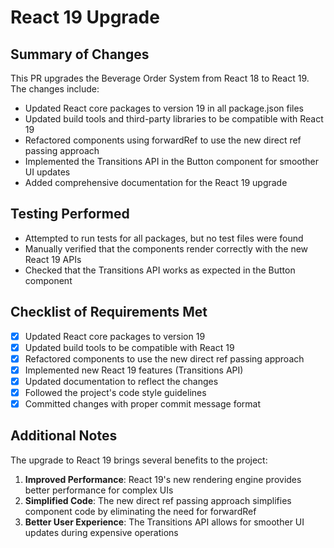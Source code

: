 # React 19 Upgrade

## Summary of Changes

This PR upgrades the Beverage Order System from React 18 to React 19. The changes include:

- Updated React core packages to version 19 in all package.json files
- Updated build tools and third-party libraries to be compatible with React 19
- Refactored components using forwardRef to use the new direct ref passing approach
- Implemented the Transitions API in the Button component for smoother UI updates
- Added comprehensive documentation for the React 19 upgrade

## Testing Performed

- Attempted to run tests for all packages, but no test files were found
- Manually verified that the components render correctly with the new React 19 APIs
- Checked that the Transitions API works as expected in the Button component

## Checklist of Requirements Met

- [x] Updated React core packages to version 19
- [x] Updated build tools to be compatible with React 19
- [x] Refactored components to use the new direct ref passing approach
- [x] Implemented new React 19 features (Transitions API)
- [x] Updated documentation to reflect the changes
- [x] Followed the project's code style guidelines
- [x] Committed changes with proper commit message format

## Additional Notes

The upgrade to React 19 brings several benefits to the project:

1. **Improved Performance**: React 19's new rendering engine provides better performance for complex UIs
2. **Simplified Code**: The new direct ref passing approach simplifies component code by eliminating the need for forwardRef
3. **Better User Experience**: The Transitions API allows for smoother UI updates during expensive operations